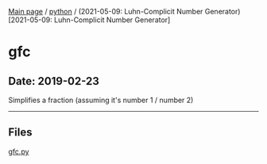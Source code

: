 [Main page](/) / [python](/python) / (2021-05-09: Luhn-Complicit Number Generator)[2021-05-09: Luhn-Complicit Number Generator]

# gfc

## Date: 2019-02-23

Simplifies a fraction (assuming it's number 1 / number 2)

-----

## Files

[gfc.py](gfc.py)